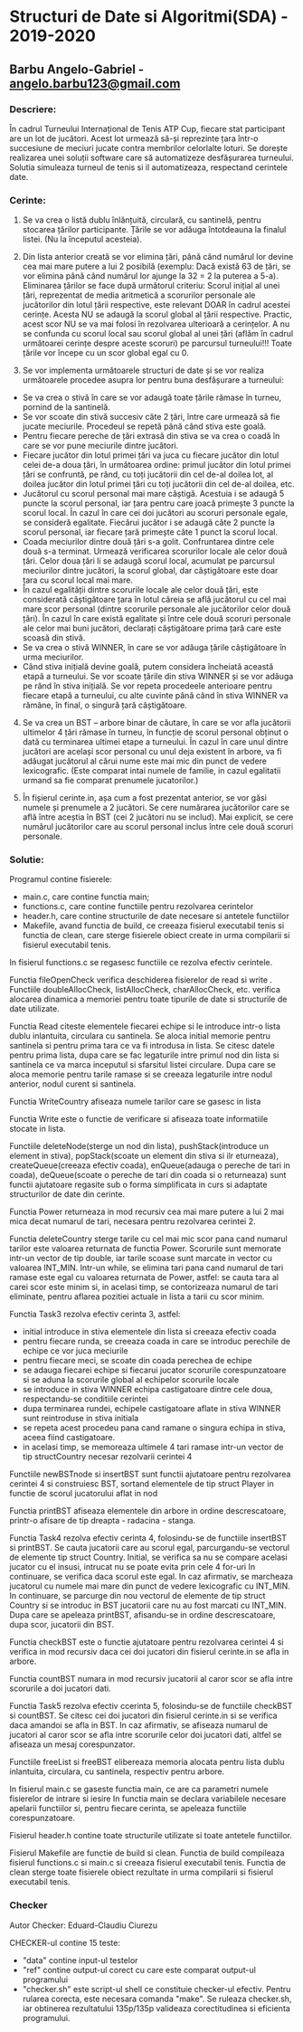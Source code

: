 # Structuri de Date si Algoritmi(SDA) - 2019-2020

## Barbu Angelo-Gabriel - angelo.barbu123@gmail.com


### Descriere:
În cadrul Turneului Internațional de Tenis ATP Cup, fiecare stat participant are un lot de jucători. Acest lot urmează să-și reprezinte țara într-o succesiune de meciuri jucate contra membrilor celorlalte loturi. Se dorește realizarea unei soluții software care să automatizeze desfășurarea turneului.
Solutia simuleaza turneul de tenis si il automatizeaza, respectand cerintele date.

### Cerinte:
1. Se va crea o listă dublu înlănțuită, circulară, cu santinelă, pentru stocarea țărilor participante. Țările se vor adăuga întotdeauna la finalul listei. (Nu la începutul acesteia).

2. Din lista anterior creată se vor elimina țări, până când numărul lor devine cea mai mare putere a lui 2 posibilă (exemplu: Dacă există 63 de țări, se vor elimina până când numărul lor ajunge la 32 = 2 la puterea a 5-a). Eliminarea țărilor se face după următorul criteriu: Scorul inițial al unei țări, reprezentat de media aritmetică a scorurilor personale ale jucătorilor din lotul țării respective, este relevant DOAR în cadrul acestei cerințe. Acesta NU se adaugă la scorul global al țării respective. Practic, acest scor NU se va mai folosi în rezolvarea ulterioară a cerințelor.
A nu se confunda cu scorul local sau scorul global al unei țări (aflăm în cadrul următoarei cerințe despre aceste scoruri) pe parcursul turneului!!! Toate țările vor începe cu un scor global egal cu 0.

3. Se vor implementa următoarele structuri de date și se vor realiza următoarele procedee asupra lor pentru buna desfășurare a turneului:
- Se va crea o stivă în care se vor adaugă toate țările rămase în turneu, pornind de la santinelă.
- Se vor scoate din stivă succesiv câte 2 țări, între care urmează să fie jucate meciurile. Procedeul se repetă până când stiva este goală.
- Pentru fiecare pereche de țări extrasă din stiva se va crea o coadă în care se vor pune meciurile dintre jucători.
- Fiecare jucător din lotul primei țări va juca cu fiecare jucător din lotul celei de-a doua țări, în următoarea ordine: primul jucător din lotul primei țări se confruntă, pe rând, cu toți jucătorii din cel de-al doilea lot, al doilea jucător din lotul primei țări cu toți jucătorii din cel de-al doilea, etc.
- Jucătorul cu scorul personal mai mare câștigă. Acestuia i se adaugă 5 puncte la scorul personal, iar țara pentru care joacă primește 3 puncte la scorul local.
În cazul în care cei doi jucători au scoruri personale egale, se consideră egalitate. Fiecărui jucător i se adaugă câte 2 puncte la scorul personal, iar fiecare țară primește câte 1 punct la scorul local.
- Coada meciurilor dintre două țări s-a golit. Confruntarea dintre cele două s-a terminat. Urmează verificarea scorurilor locale ale celor două țări. Celor doua țări li se adaugă scorul local, acumulat pe parcursul meciurilor dintre jucători, la scorul global, dar câștigătoare este doar țara cu scorul local mai mare.
- În cazul egalității dintre scorurile locale ale celor două țări, este considerată câștigătoare țara în lotul căreia se află jucătorul cu cel mai mare scor personal (dintre scorurile personale ale jucătorilor celor două țări). În cazul în care există egalitate și între cele două scoruri personale ale celor mai buni jucători, declarați câștigătoare prima țară care este scoasă din stivă.
- Se va crea o stivă WINNER, în care se vor adăuga țările câștigătoare în urma meciurilor.
- Când stiva inițială devine goală, putem considera încheiată această etapă a turneului. Se vor scoate țările din stiva WINNER și se vor adăuga pe rând în stiva inițială. Se vor repeta procedeele anterioare pentru fiecare etapă a turneului, cu alte cuvinte până când în stiva WINNER va rămâne, în final, o singură țară câștigătoare.

4. Se va crea un BST – arbore binar de căutare, în care se vor afla jucătorii ultimelor 4 țări rămase în turneu, în funcție de scorul personal obținut o dată cu terminarea ultimei etape a turneului.
În cazul în care unul dintre jucători are același scor personal cu unul deja existent în arbore, va fi adăugat jucătorul al cărui nume este mai mic din punct de vedere lexicografic. (Este comparat intai numele de familie, in cazul egalitatii urmand sa fie comparat prenumele jucatorilor.)

5. În fișierul cerinte.in, așa cum a fost prezentat anterior, se vor găsi numele și prenumele a 2 jucători. Se cere numărarea jucătorilor care se află între aceștia în BST (cei 2 jucători nu se includ). Mai explicit, se cere numărul jucătorilor care au scorul personal inclus între cele două scoruri personale.

### Solutie:
Programul contine fisierele:
- main.c, care contine functia main;
- functions.c, care contine functiile pentru rezolvarea cerintelor
- header.h, care contine structurile de date necesare si antetele functiilor
- Makefile, avand functia de build, ce creeaza fisierul executabil tenis si functia de clean, care sterge  fisierele obiect create in urma compilarii si fisierul executabil tenis.

In fisierul functions.c se regasesc functiile ce rezolva efectiv cerintele.
 
Functia fileOpenCheck verifica deschiderea fisierelor de read si write
.
Functiile doubleAllocCheck, listAllocCheck, charAllocCheck, etc. verifica alocarea dinamica a
memoriei pentru toate tipurile de date si structurile de date utilizate.

Functia Read citeste elementele fiecarei echipe si le introduce intr-o lista dublu inlantuita,
circulara cu santinela. Se aloca initial memorie pentru santinela si pentru prima tara ce va fi
introdusa in lista. Se citesc datele pentru prima lista, dupa care se fac legaturile intre primul
nod din lista si santinela ce va marca inceputul si sfarsitul listei circulare. Dupa care se aloca
memorie pentru tarile ramase si se creeaza legaturile intre nodul anterior, nodul curent si
santinela.

Functia WriteCountry afiseaza numele tarilor care se gasesc in lista

Functia Write este o functie de verificare si afiseaza toate informatiile stocate in lista.

Functiile deleteNode(sterge un nod din lista), pushStack(introduce un element in stiva),
popStack(scoate un element din stiva si ilr eturneaza), createQueue(creeaza efectiv coada),
enQueue(adauga o pereche de tari in coada), deQueue(scoate o pereche de tari din coada si o
returneaza) sunt functii ajutatoare regasite sub o forma simplificata in curs si adaptate 
structurilor de date din cerinte.

Functia Power returneaza in mod recursiv cea mai mare putere a lui 2 mai mica decat numarul de tari,
necesara pentru rezolvarea cerintei 2.

Functia deleteCountry sterge tarile cu cel mai mic scor pana cand numarul tarilor este valoarea
returnata de functia Power. Scorurile sunt memorate intr-un vector de tip double, iar tarile scoase
sunt marcate in vector cu valoarea INT_MIN. Intr-un while, se elimina tari pana cand numarul de
tari ramase este egal cu valoarea returnata de Power, astfel: se cauta tara al carei scor este
minim si, in acelasi timp, se contorizeaza numarul de tari eliminate, pentru aflarea pozitiei
actuale in lista a tarii cu scor minim.

Functia Task3 rezolva efectiv cerinta 3, astfel:
- initial introduce in stiva elementele din lista si creeaza efectiv coada
- pentru fiecare runda, se creeaza coada in care se introduc perechile de echipe ce vor
  juca meciurile
- pentru fiecare meci, se scoate din coada perechea de echipe
- se adauga fiecarei echipe si fiecarui jucator scorurile corespunzatoare si se aduna la scorurile
  global al echipelor scorurile locale
- se introduce in stiva WINNER echipa castigatoare dintre cele doua, respectandu-se conditiile 
  cerintei
- dupa terminarea rundei, echipele castigatoare aflate in stiva WINNER sunt reintroduse in stiva
  initiala
- se repeta acest procedeu pana cand ramane o singura echipa in stiva, aceea fiind castigatoare.
- in acelasi timp, se memoreaza ultimele 4 tari ramase intr-un vector de tip structCountry necesar
  rezolvarii cerintei 4

Functiile newBSTnode si insertBST sunt functii ajutatoare pentru rezolvarea cerintei 4 si
construiesc BST, sortand elementele de tip struct Player in functie de scorul jucatorului aflat
in nod

Functia printBST afiseaza elementele din arbore in ordine descrescatoare, printr-o afisare de tip
dreapta - radacina - stanga.

Functia Task4 rezolva efectiv cerinta 4, folosindu-se de functiile insertBST si printBST. Se cauta
jucatorii care au scorul egal, parcurgandu-se vectorul de elemente tip struct Country. Initial, se
verifica sa nu se compare acelasi jucator cu el insusi, intrucat nu se poate evita prin cele 4 for-uri
In continuare, se verifica daca scorul este egal. In caz afirmativ, se marcheaza jucatorul cu numele
mai mare din punct de vedere lexicografic cu INT_MIN. In continuare, se parcurge din nou vectorul
de elemente de tip struct Country si se introduc in BST jucatorii care nu au fost marcati cu INT_MIN.
Dupa care se apeleaza printBST, afisandu-se in ordine descrescatoare, dupa scor, jucatorii din BST.

Functia checkBST este o functie ajutatoare pentru rezolvarea cerintei 4 si verifica in mod recursiv
daca cei doi jucatori din fisierul cerinte.in se afla in arbore.

Functia countBST numara in mod recursiv jucatorii al caror scor se afla intre scorurile a doi
jucatori dati.

Functia Task5 rezolva efectiv ccerinta 5, folosindu-se de functiile checkBST si countBST. Se citesc
cei doi jucatori din fisierul cerinte.in si se verifica daca amandoi se afla in BST. In caz afirmativ,
se afiseaza numarul de jucatori al caror scor se afla intre scorurile celor doi jucatori dati, altfel
se afiseaza un mesaj corespunzator.

Functiile freeList si freeBST elibereaza memoria alocata pentru lista dublu inlantuita, circulara,
cu santinela, respectiv pentru arbore.

In fisierul main.c se gaseste functia main, ce are ca parametri numele fisierelor de intrare si iesire
In functia main se declara variabilele necesare apelarii functiilor si, pentru fiecare cerinta, se
apeleaza functiile corespunzatoare.

Fisierul header.h contine toate structurile utilizate si toate antetele functiilor.

Fisierul Makefile are functie de build si clean. Functia de build compileaza fisierul functions.c
si main.c si creeaza fisierul executabil tenis. Functia de clean sterge toate fisierele obiect
rezultate in urma compilarii si fisierul executabil tenis.

### Checker
Autor Checker: Eduard-Claudiu Ciurezu

CHECKER-ul contine 15 teste:
- "data" contine input-ul testelor
- "ref" contine output-ul corect cu care este comparat output-ul programului
- "checker.sh" este script-ul shell ce constituie checker-ul efectiv. Pentru rularea corecta, este necesara comanda "make".
Se ruleaza checker.sh, iar obtinerea rezultatului 135p/135p valideaza corectitudinea si eficienta programului.


